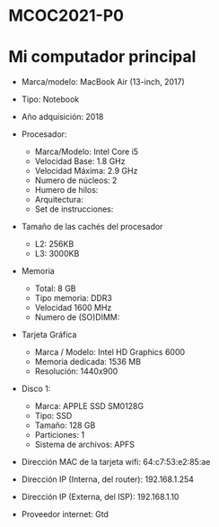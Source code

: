 # MCOC2021-P0

# Mi computador principal

* Marca/modelo: MacBook Air (13-inch, 2017)
* Tipo: Notebook
* Año adquisición: 2018
* Procesador:
  * Marca/Modelo: Intel Core i5
  * Velocidad Base: 1.8 GHz
  * Velocidad Máxima: 2.9 GHz
  * Numero de núcleos: 2
  * Humero de hilos: 
  * Arquitectura: 
  * Set de instrucciones: 
* Tamaño de las cachés del procesador
  * L2: 256KB
  * L3: 3000KB
* Memoria 
  * Total: 8 GB
  * Tipo memoria: DDR3
  * Velocidad 1600 MHz
  * Numero de (SO)DIMM: 
* Tarjeta Gráfica
  * Marca / Modelo: Intel HD Graphics 6000
  * Memoria dedicada: 1536 MB
  * Resolución: 1440x900
* Disco 1: 
  * Marca: APPLE SSD SM0128G
  * Tipo: SSD
  * Tamaño: 128 GB
  * Particiones: 1
  * Sistema de archivos: APFS

  
* Dirección MAC de la tarjeta wifi: 64:c7:53:e2:85:ae
* Dirección IP (Interna, del router): 192.168.1.254
* Dirección IP (Externa, del ISP): 192.168.1.10
* Proveedor internet: Gtd




